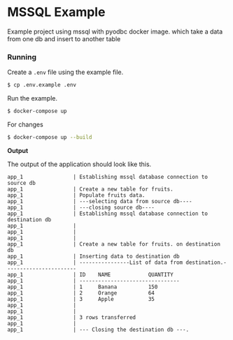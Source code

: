 # MSSQL Example

Example project using mssql with pyodbc docker image. which take a data from
one db and insert to another table

### Running

Create a `.env` file using the example file.

```bash
$ cp .env.example .env
```

Run the example.

```bash
$ docker-compose up
```

For changes 

```bash
$ docker-compose up --build
```

**Output**

The output of the application should look like this.

```
app_1                | Establishing mssql database connection to source db
app_1                | Create a new table for fruits.
app_1                | Populate fruits data.
app_1                | ---selecting data from source db----
app_1                | ---closing source db----
app_1                | Establishing mssql database connection to destination db
app_1                | 
app_1                | 
app_1                | 
app_1                | Create a new table for fruits. on destination db
app_1                | Inserting data to destination db
app_1                | ----------------List of data from destination.-----------------------
app_1                | ID    NAME            QUANTITY  
app_1                | --------------------------------
app_1                | 1     Banana          150       
app_1                | 2     Orange          64        
app_1                | 3     Apple           35        
app_1                | 
app_1                | 
app_1                | 3 rows transferred
app_1                | 
app_1                | --- Closing the destination db ---.
```
